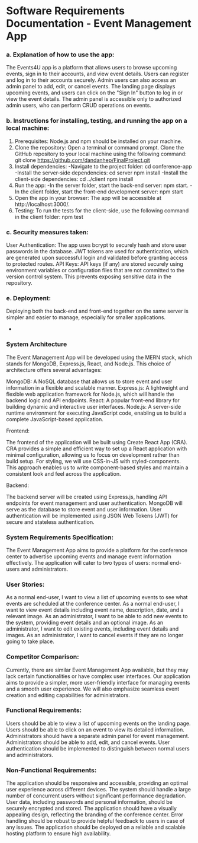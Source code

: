 # Software Requirements Documentation - Event Management App

### a. Explanation of how to use the app:

The Events4U app is a platform that allows users to browse upcoming events, sign in to their accounts, and view event details. Users can register and log in to their accounts securely. Admin users can also access an admin panel to add, edit, or cancel events. The landing page displays upcoming events, and users can click on the "Sign In" button to log in or view the event details. The admin panel is accessible only to authorized admin users, who can perform CRUD operations on events.

### b. Instructions for installing, testing, and running the app on a local machine:

1. Prerequisites:
   Node.js and npm should be installed on your machine.
2. Clone the repository:
   Open a terminal or command prompt.
   Clone the GitHub repository to your local machine using the following command:
   git clone https://github.com/dandanhep/FinalProject.git
3. Install dependencies:
   -Navigate to the project folder:
   cd conference-app
   -Install the server-side dependencies:
   cd server
   npm install
   -Install the client-side dependencies:
   cd ../client
   npm install
4. Run the app: -In the server folder, start the back-end server:
   npm start. -In the client folder, start the front-end development server: npm start
5. Open the app in your browser:
   The app will be accessible at http://localhost:3000/.
6. Testing: To run the tests for the client-side, use the following command in the client folder:
   npm test

### c. Security measures taken:

User Authentication: The app uses bcrypt to securely hash and store user passwords in the database. JWT tokens are used for authentication, which are generated upon successful login and validated before granting access to protected routes.
API Keys: API keys (if any) are stored securely using environment variables or configuration files that are not committed to the version control system. This prevents exposing sensitive data in the repository.

### e. Deployment:

Deploying both the back-end and front-end together on the same server is simpler and easier to manage, especially for smaller applications.

-

### System Architecture

The Event Management App will be developed using the MERN stack, which stands for MongoDB, Express.js, React, and Node.js. This choice of architecture offers several advantages:

MongoDB: A NoSQL database that allows us to store event and user information in a flexible and scalable manner.
Express.js: A lightweight and flexible web application framework for Node.js, which will handle the backend logic and API endpoints.
React: A popular front-end library for building dynamic and interactive user interfaces.
Node.js: A server-side runtime environment for executing JavaScript code, enabling us to build a complete JavaScript-based application.

Frontend:

The frontend of the application will be built using Create React App (CRA). CRA provides a simple and efficient way to set up a React application with minimal configuration, allowing us to focus on development rather than build setup.
For styling, we will use CSS-in-JS with styled-components. This approach enables us to write component-based styles and maintain a consistent look and feel across the application.

Backend:

The backend server will be created using Express.js, handling API endpoints for event management and user authentication.
MongoDB will serve as the database to store event and user information.
User authentication will be implemented using JSON Web Tokens (JWT) for secure and stateless authentication.

### System Requirements Specification:

The Event Management App aims to provide a platform for the conference center to advertise upcoming events and manage event information effectively. The application will cater to two types of users: normal end-users and administrators.

### User Stories:

As a normal end-user, I want to view a list of upcoming events to see what events are scheduled at the conference center.
As a normal end-user, I want to view event details including event name, description, date, and a relevant image.
As an administrator, I want to be able to add new events to the system, providing event details and an optional image.
As an administrator, I want to edit existing events, including event details and images.
As an administrator, I want to cancel events if they are no longer going to take place.

### Competitor Comparison:

Currently, there are similar Event Management App available, but they may lack certain functionalities or have complex user interfaces. Our application aims to provide a simpler, more user-friendly interface for managing events and a smooth user experience. We will also emphasize seamless event creation and editing capabilities for administrators.

### Functional Requirements:

Users should be able to view a list of upcoming events on the landing page.
Users should be able to click on an event to view its detailed information.
Administrators should have a separate admin panel for event management.
Administrators should be able to add, edit, and cancel events.
User authentication should be implemented to distinguish between normal users and administrators.

### Non-Functional Requirements:

The application should be responsive and accessible, providing an optimal user experience across different devices.
The system should handle a large number of concurrent users without significant performance degradation.
User data, including passwords and personal information, should be securely encrypted and stored.
The application should have a visually appealing design, reflecting the branding of the conference center.
Error handling should be robust to provide helpful feedback to users in case of any issues.
The application should be deployed on a reliable and scalable hosting platform to ensure high availability.

